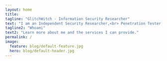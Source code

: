 ```yaml
---
layout: home
title:
tagline: "GlitchWitch - Information Security Researcher"
text: "I am an Independent Security Researcher,<br> Penetration Tester, and Bug Hunter."
tagline2: "Whoami"
text2: "Learn more about me and the services I can provide."
permalink: /
image:
  feature: blog/default-feature.jpg
  hero: blog/default-header.jpg
---
```

